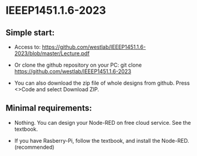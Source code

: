 # IEEEP1451.1.6-2023

## Simple start:

- Access to:
https://github.com/westlab/IEEEP1451.1.6-2023/blob/master/Lecture.pdf

- Or clone the github repository on your PC:
git clone https://github.com/westlab/IEEEP1451.1.6-2023

- You can also download the zip file of whole designs from github.
Press <>Code and select Download ZIP.


## Minimal requirements:

- Nothing. You can design your Node-RED on free cloud service. See the textbook.

- If you have Rasberry-Pi, follow the textbook, and install the Node-RED. (recommended)
